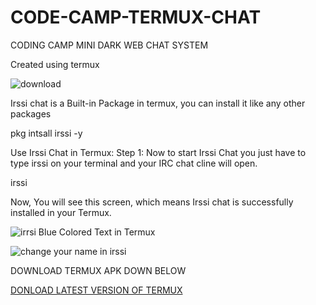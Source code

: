 # CODE-CAMP-TERMUX-CHAT
CODING CAMP MINI DARK WEB CHAT SYSTEM 

Created using termux 



![download](https://user-images.githubusercontent.com/86516808/212105671-d576ae04-630f-4eb8-8627-fa693557425f.png)



Irssi chat is a Built-in Package in termux, you can install it like any other packages

pkg intsall irssi -y


Use Irssi Chat in Termux:
Step 1:
Now to start Irssi Chat you just have to type irssi on your terminal and your IRC chat cline will open.


irssi

Now, You will see this screen, which means Irssi chat is successfully installed in your Termux.


![irrsi Blue Colored Text in Termux](https://user-images.githubusercontent.com/86516808/212106183-d2f2e6b6-aff2-4e49-ba08-a9b8e4c12dd2.png)



![change your name in irssi](https://user-images.githubusercontent.com/86516808/212106509-c3c861f4-0488-4b2f-b46d-cc452644603b.png)


DOWNLOAD TERMUX APK DOWN BELOW

[DONLOAD LATEST VERSION OF TERMUX](https://f-droid.org/repo/com.termux_118.apk)

